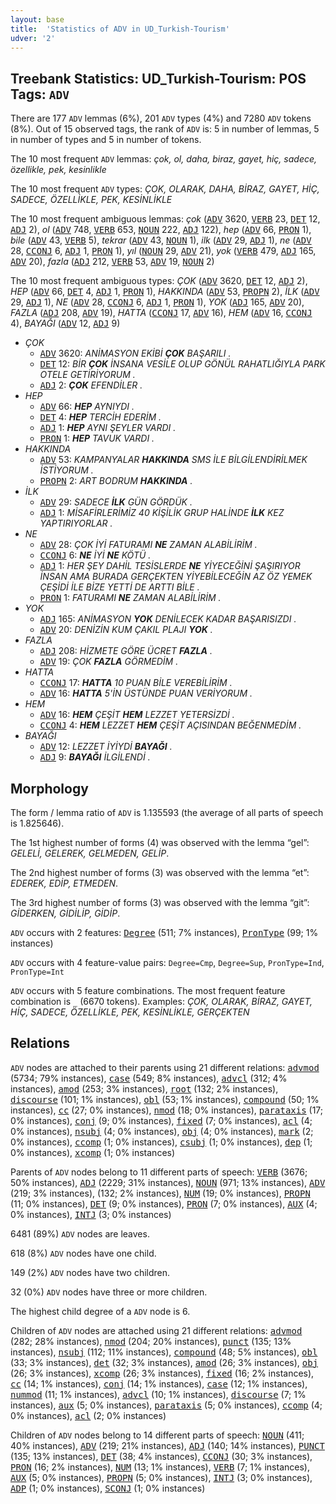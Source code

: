 ```yaml
---
layout: base
title:  'Statistics of ADV in UD_Turkish-Tourism'
udver: '2'
---
```


## Treebank Statistics: UD_Turkish-Tourism: POS Tags: `ADV`

There are 177 `ADV` lemmas (6%), 201 `ADV` types (4%) and 7280 `ADV` tokens (8%).
Out of 15 observed tags, the rank of `ADV` is: 5 in number of lemmas, 5 in number of types and 5 in number of tokens.

The 10 most frequent `ADV` lemmas: <em>çok, ol, daha, biraz, gayet, hiç, sadece, özellikle, pek, kesinlikle</em>

The 10 most frequent `ADV` types:  <em>ÇOK, OLARAK, DAHA, BİRAZ, GAYET, HİÇ, SADECE, ÖZELLİKLE, PEK, KESİNLİKLE</em>

The 10 most frequent ambiguous lemmas: <em>çok</em> (<tt><a href="tr_tourism-pos-ADV.html">ADV</a></tt> 3620, <tt><a href="tr_tourism-pos-VERB.html">VERB</a></tt> 23, <tt><a href="tr_tourism-pos-DET.html">DET</a></tt> 12, <tt><a href="tr_tourism-pos-ADJ.html">ADJ</a></tt> 2), <em>ol</em> (<tt><a href="tr_tourism-pos-ADV.html">ADV</a></tt> 748, <tt><a href="tr_tourism-pos-VERB.html">VERB</a></tt> 653, <tt><a href="tr_tourism-pos-NOUN.html">NOUN</a></tt> 222, <tt><a href="tr_tourism-pos-ADJ.html">ADJ</a></tt> 122), <em>hep</em> (<tt><a href="tr_tourism-pos-ADV.html">ADV</a></tt> 66, <tt><a href="tr_tourism-pos-PRON.html">PRON</a></tt> 1), <em>bile</em> (<tt><a href="tr_tourism-pos-ADV.html">ADV</a></tt> 43, <tt><a href="tr_tourism-pos-VERB.html">VERB</a></tt> 5), <em>tekrar</em> (<tt><a href="tr_tourism-pos-ADV.html">ADV</a></tt> 43, <tt><a href="tr_tourism-pos-NOUN.html">NOUN</a></tt> 1), <em>ilk</em> (<tt><a href="tr_tourism-pos-ADV.html">ADV</a></tt> 29, <tt><a href="tr_tourism-pos-ADJ.html">ADJ</a></tt> 1), <em>ne</em> (<tt><a href="tr_tourism-pos-ADV.html">ADV</a></tt> 28, <tt><a href="tr_tourism-pos-CCONJ.html">CCONJ</a></tt> 6, <tt><a href="tr_tourism-pos-ADJ.html">ADJ</a></tt> 1, <tt><a href="tr_tourism-pos-PRON.html">PRON</a></tt> 1), <em>yıl</em> (<tt><a href="tr_tourism-pos-NOUN.html">NOUN</a></tt> 29, <tt><a href="tr_tourism-pos-ADV.html">ADV</a></tt> 21), <em>yok</em> (<tt><a href="tr_tourism-pos-VERB.html">VERB</a></tt> 479, <tt><a href="tr_tourism-pos-ADJ.html">ADJ</a></tt> 165, <tt><a href="tr_tourism-pos-ADV.html">ADV</a></tt> 20), <em>fazla</em> (<tt><a href="tr_tourism-pos-ADJ.html">ADJ</a></tt> 212, <tt><a href="tr_tourism-pos-VERB.html">VERB</a></tt> 53, <tt><a href="tr_tourism-pos-ADV.html">ADV</a></tt> 19, <tt><a href="tr_tourism-pos-NOUN.html">NOUN</a></tt> 2)

The 10 most frequent ambiguous types:  <em>ÇOK</em> (<tt><a href="tr_tourism-pos-ADV.html">ADV</a></tt> 3620, <tt><a href="tr_tourism-pos-DET.html">DET</a></tt> 12, <tt><a href="tr_tourism-pos-ADJ.html">ADJ</a></tt> 2), <em>HEP</em> (<tt><a href="tr_tourism-pos-ADV.html">ADV</a></tt> 66, <tt><a href="tr_tourism-pos-DET.html">DET</a></tt> 4, <tt><a href="tr_tourism-pos-ADJ.html">ADJ</a></tt> 1, <tt><a href="tr_tourism-pos-PRON.html">PRON</a></tt> 1), <em>HAKKINDA</em> (<tt><a href="tr_tourism-pos-ADV.html">ADV</a></tt> 53, <tt><a href="tr_tourism-pos-PROPN.html">PROPN</a></tt> 2), <em>İLK</em> (<tt><a href="tr_tourism-pos-ADV.html">ADV</a></tt> 29, <tt><a href="tr_tourism-pos-ADJ.html">ADJ</a></tt> 1), <em>NE</em> (<tt><a href="tr_tourism-pos-ADV.html">ADV</a></tt> 28, <tt><a href="tr_tourism-pos-CCONJ.html">CCONJ</a></tt> 6, <tt><a href="tr_tourism-pos-ADJ.html">ADJ</a></tt> 1, <tt><a href="tr_tourism-pos-PRON.html">PRON</a></tt> 1), <em>YOK</em> (<tt><a href="tr_tourism-pos-ADJ.html">ADJ</a></tt> 165, <tt><a href="tr_tourism-pos-ADV.html">ADV</a></tt> 20), <em>FAZLA</em> (<tt><a href="tr_tourism-pos-ADJ.html">ADJ</a></tt> 208, <tt><a href="tr_tourism-pos-ADV.html">ADV</a></tt> 19), <em>HATTA</em> (<tt><a href="tr_tourism-pos-CCONJ.html">CCONJ</a></tt> 17, <tt><a href="tr_tourism-pos-ADV.html">ADV</a></tt> 16), <em>HEM</em> (<tt><a href="tr_tourism-pos-ADV.html">ADV</a></tt> 16, <tt><a href="tr_tourism-pos-CCONJ.html">CCONJ</a></tt> 4), <em>BAYAĞI</em> (<tt><a href="tr_tourism-pos-ADV.html">ADV</a></tt> 12, <tt><a href="tr_tourism-pos-ADJ.html">ADJ</a></tt> 9)


* <em>ÇOK</em>
  * <tt><a href="tr_tourism-pos-ADV.html">ADV</a></tt> 3620: <em>ANİMASYON EKİBİ <b>ÇOK</b> BAŞARILI .</em>
  * <tt><a href="tr_tourism-pos-DET.html">DET</a></tt> 12: <em>BİR <b>ÇOK</b> İNSANA VESİLE OLUP GÖNÜL RAHATLIĞIYLA PARK OTELE GETİRİYORUM .</em>
  * <tt><a href="tr_tourism-pos-ADJ.html">ADJ</a></tt> 2: <em><b>ÇOK</b> EFENDİLER .</em>
* <em>HEP</em>
  * <tt><a href="tr_tourism-pos-ADV.html">ADV</a></tt> 66: <em><b>HEP</b> AYNIYDI .</em>
  * <tt><a href="tr_tourism-pos-DET.html">DET</a></tt> 4: <em><b>HEP</b> TERCİH EDERİM .</em>
  * <tt><a href="tr_tourism-pos-ADJ.html">ADJ</a></tt> 1: <em><b>HEP</b> AYNI ŞEYLER VARDI .</em>
  * <tt><a href="tr_tourism-pos-PRON.html">PRON</a></tt> 1: <em><b>HEP</b> TAVUK VARDI .</em>
* <em>HAKKINDA</em>
  * <tt><a href="tr_tourism-pos-ADV.html">ADV</a></tt> 53: <em>KAMPANYALAR <b>HAKKINDA</b> SMS İLE BİLGİLENDİRİLMEK İSTİYORUM .</em>
  * <tt><a href="tr_tourism-pos-PROPN.html">PROPN</a></tt> 2: <em>ART BODRUM <b>HAKKINDA</b> .</em>
* <em>İLK</em>
  * <tt><a href="tr_tourism-pos-ADV.html">ADV</a></tt> 29: <em>SADECE <b>İLK</b> GÜN GÖRDÜK .</em>
  * <tt><a href="tr_tourism-pos-ADJ.html">ADJ</a></tt> 1: <em>MİSAFİRLERİMİZ 40 KİŞİLİK GRUP HALİNDE <b>İLK</b> KEZ YAPTIRIYORLAR .</em>
* <em>NE</em>
  * <tt><a href="tr_tourism-pos-ADV.html">ADV</a></tt> 28: <em>ÇOK İYİ FATURAMI <b>NE</b> ZAMAN ALABİLİRİM .</em>
  * <tt><a href="tr_tourism-pos-CCONJ.html">CCONJ</a></tt> 6: <em><b>NE</b> İYİ <b>NE</b> KÖTÜ .</em>
  * <tt><a href="tr_tourism-pos-ADJ.html">ADJ</a></tt> 1: <em>HER ŞEY DAHİL TESİSLERDE <b>NE</b> YİYECEĞİNİ ŞAŞIRIYOR İNSAN AMA BURADA GERÇEKTEN YİYEBİLECEĞİN AZ ÖZ YEMEK ÇEŞİDİ İLE BİZE YETTİ DE ARTTI BİLE .</em>
  * <tt><a href="tr_tourism-pos-PRON.html">PRON</a></tt> 1: <em>FATURAMI <b>NE</b> ZAMAN ALABİLİRİM .</em>
* <em>YOK</em>
  * <tt><a href="tr_tourism-pos-ADJ.html">ADJ</a></tt> 165: <em>ANİMASYON <b>YOK</b> DENİLECEK KADAR BAŞARISIZDI .</em>
  * <tt><a href="tr_tourism-pos-ADV.html">ADV</a></tt> 20: <em>DENİZİN KUM ÇAKIL PLAJI <b>YOK</b> .</em>
* <em>FAZLA</em>
  * <tt><a href="tr_tourism-pos-ADJ.html">ADJ</a></tt> 208: <em>HİZMETE GÖRE ÜCRET <b>FAZLA</b> .</em>
  * <tt><a href="tr_tourism-pos-ADV.html">ADV</a></tt> 19: <em>ÇOK <b>FAZLA</b> GÖRMEDİM .</em>
* <em>HATTA</em>
  * <tt><a href="tr_tourism-pos-CCONJ.html">CCONJ</a></tt> 17: <em><b>HATTA</b> 10 PUAN BİLE VEREBİLİRİM .</em>
  * <tt><a href="tr_tourism-pos-ADV.html">ADV</a></tt> 16: <em><b>HATTA</b> 5'İN ÜSTÜNDE PUAN VERİYORUM .</em>
* <em>HEM</em>
  * <tt><a href="tr_tourism-pos-ADV.html">ADV</a></tt> 16: <em><b>HEM</b> ÇEŞİT <b>HEM</b> LEZZET YETERSİZDİ .</em>
  * <tt><a href="tr_tourism-pos-CCONJ.html">CCONJ</a></tt> 4: <em><b>HEM</b> LEZZET <b>HEM</b> ÇEŞİT AÇISINDAN BEĞENMEDİM .</em>
* <em>BAYAĞI</em>
  * <tt><a href="tr_tourism-pos-ADV.html">ADV</a></tt> 12: <em>LEZZET İYİYDİ <b>BAYAĞI</b> .</em>
  * <tt><a href="tr_tourism-pos-ADJ.html">ADJ</a></tt> 9: <em><b>BAYAĞI</b> İLGİLENDİ .</em>

## Morphology

The form / lemma ratio of `ADV` is 1.135593 (the average of all parts of speech is 1.825646).

The 1st highest number of forms (4) was observed with the lemma “gel”: <em>GELELİ, GELEREK, GELMEDEN, GELİP</em>.

The 2nd highest number of forms (3) was observed with the lemma “et”: <em>EDEREK, EDİP, ETMEDEN</em>.

The 3rd highest number of forms (3) was observed with the lemma “git”: <em>GİDERKEN, GİDİLİP, GİDİP</em>.

`ADV` occurs with 2 features: <tt><a href="tr_tourism-feat-Degree.html">Degree</a></tt> (511; 7% instances), <tt><a href="tr_tourism-feat-PronType.html">PronType</a></tt> (99; 1% instances)

`ADV` occurs with 4 feature-value pairs: `Degree=Cmp`, `Degree=Sup`, `PronType=Ind`, `PronType=Int`

`ADV` occurs with 5 feature combinations.
The most frequent feature combination is `_` (6670 tokens).
Examples: <em>ÇOK, OLARAK, BİRAZ, GAYET, HİÇ, SADECE, ÖZELLİKLE, PEK, KESİNLİKLE, GERÇEKTEN</em>


## Relations

`ADV` nodes are attached to their parents using 21 different relations: <tt><a href="tr_tourism-dep-advmod.html">advmod</a></tt> (5734; 79% instances), <tt><a href="tr_tourism-dep-case.html">case</a></tt> (549; 8% instances), <tt><a href="tr_tourism-dep-advcl.html">advcl</a></tt> (312; 4% instances), <tt><a href="tr_tourism-dep-amod.html">amod</a></tt> (253; 3% instances), <tt><a href="tr_tourism-dep-root.html">root</a></tt> (132; 2% instances), <tt><a href="tr_tourism-dep-discourse.html">discourse</a></tt> (101; 1% instances), <tt><a href="tr_tourism-dep-obl.html">obl</a></tt> (53; 1% instances), <tt><a href="tr_tourism-dep-compound.html">compound</a></tt> (50; 1% instances), <tt><a href="tr_tourism-dep-cc.html">cc</a></tt> (27; 0% instances), <tt><a href="tr_tourism-dep-nmod.html">nmod</a></tt> (18; 0% instances), <tt><a href="tr_tourism-dep-parataxis.html">parataxis</a></tt> (17; 0% instances), <tt><a href="tr_tourism-dep-conj.html">conj</a></tt> (9; 0% instances), <tt><a href="tr_tourism-dep-fixed.html">fixed</a></tt> (7; 0% instances), <tt><a href="tr_tourism-dep-acl.html">acl</a></tt> (4; 0% instances), <tt><a href="tr_tourism-dep-nsubj.html">nsubj</a></tt> (4; 0% instances), <tt><a href="tr_tourism-dep-obj.html">obj</a></tt> (4; 0% instances), <tt><a href="tr_tourism-dep-mark.html">mark</a></tt> (2; 0% instances), <tt><a href="tr_tourism-dep-ccomp.html">ccomp</a></tt> (1; 0% instances), <tt><a href="tr_tourism-dep-csubj.html">csubj</a></tt> (1; 0% instances), <tt><a href="tr_tourism-dep-dep.html">dep</a></tt> (1; 0% instances), <tt><a href="tr_tourism-dep-xcomp.html">xcomp</a></tt> (1; 0% instances)

Parents of `ADV` nodes belong to 11 different parts of speech: <tt><a href="tr_tourism-pos-VERB.html">VERB</a></tt> (3676; 50% instances), <tt><a href="tr_tourism-pos-ADJ.html">ADJ</a></tt> (2229; 31% instances), <tt><a href="tr_tourism-pos-NOUN.html">NOUN</a></tt> (971; 13% instances), <tt><a href="tr_tourism-pos-ADV.html">ADV</a></tt> (219; 3% instances),  (132; 2% instances), <tt><a href="tr_tourism-pos-NUM.html">NUM</a></tt> (19; 0% instances), <tt><a href="tr_tourism-pos-PROPN.html">PROPN</a></tt> (11; 0% instances), <tt><a href="tr_tourism-pos-DET.html">DET</a></tt> (9; 0% instances), <tt><a href="tr_tourism-pos-PRON.html">PRON</a></tt> (7; 0% instances), <tt><a href="tr_tourism-pos-AUX.html">AUX</a></tt> (4; 0% instances), <tt><a href="tr_tourism-pos-INTJ.html">INTJ</a></tt> (3; 0% instances)

6481 (89%) `ADV` nodes are leaves.

618 (8%) `ADV` nodes have one child.

149 (2%) `ADV` nodes have two children.

32 (0%) `ADV` nodes have three or more children.

The highest child degree of a `ADV` node is 6.

Children of `ADV` nodes are attached using 21 different relations: <tt><a href="tr_tourism-dep-advmod.html">advmod</a></tt> (282; 28% instances), <tt><a href="tr_tourism-dep-nmod.html">nmod</a></tt> (204; 20% instances), <tt><a href="tr_tourism-dep-punct.html">punct</a></tt> (135; 13% instances), <tt><a href="tr_tourism-dep-nsubj.html">nsubj</a></tt> (112; 11% instances), <tt><a href="tr_tourism-dep-compound.html">compound</a></tt> (48; 5% instances), <tt><a href="tr_tourism-dep-obl.html">obl</a></tt> (33; 3% instances), <tt><a href="tr_tourism-dep-det.html">det</a></tt> (32; 3% instances), <tt><a href="tr_tourism-dep-amod.html">amod</a></tt> (26; 3% instances), <tt><a href="tr_tourism-dep-obj.html">obj</a></tt> (26; 3% instances), <tt><a href="tr_tourism-dep-xcomp.html">xcomp</a></tt> (26; 3% instances), <tt><a href="tr_tourism-dep-fixed.html">fixed</a></tt> (16; 2% instances), <tt><a href="tr_tourism-dep-cc.html">cc</a></tt> (14; 1% instances), <tt><a href="tr_tourism-dep-conj.html">conj</a></tt> (14; 1% instances), <tt><a href="tr_tourism-dep-case.html">case</a></tt> (12; 1% instances), <tt><a href="tr_tourism-dep-nummod.html">nummod</a></tt> (11; 1% instances), <tt><a href="tr_tourism-dep-advcl.html">advcl</a></tt> (10; 1% instances), <tt><a href="tr_tourism-dep-discourse.html">discourse</a></tt> (7; 1% instances), <tt><a href="tr_tourism-dep-aux.html">aux</a></tt> (5; 0% instances), <tt><a href="tr_tourism-dep-parataxis.html">parataxis</a></tt> (5; 0% instances), <tt><a href="tr_tourism-dep-ccomp.html">ccomp</a></tt> (4; 0% instances), <tt><a href="tr_tourism-dep-acl.html">acl</a></tt> (2; 0% instances)

Children of `ADV` nodes belong to 14 different parts of speech: <tt><a href="tr_tourism-pos-NOUN.html">NOUN</a></tt> (411; 40% instances), <tt><a href="tr_tourism-pos-ADV.html">ADV</a></tt> (219; 21% instances), <tt><a href="tr_tourism-pos-ADJ.html">ADJ</a></tt> (140; 14% instances), <tt><a href="tr_tourism-pos-PUNCT.html">PUNCT</a></tt> (135; 13% instances), <tt><a href="tr_tourism-pos-DET.html">DET</a></tt> (38; 4% instances), <tt><a href="tr_tourism-pos-CCONJ.html">CCONJ</a></tt> (30; 3% instances), <tt><a href="tr_tourism-pos-PRON.html">PRON</a></tt> (16; 2% instances), <tt><a href="tr_tourism-pos-NUM.html">NUM</a></tt> (13; 1% instances), <tt><a href="tr_tourism-pos-VERB.html">VERB</a></tt> (7; 1% instances), <tt><a href="tr_tourism-pos-AUX.html">AUX</a></tt> (5; 0% instances), <tt><a href="tr_tourism-pos-PROPN.html">PROPN</a></tt> (5; 0% instances), <tt><a href="tr_tourism-pos-INTJ.html">INTJ</a></tt> (3; 0% instances), <tt><a href="tr_tourism-pos-ADP.html">ADP</a></tt> (1; 0% instances), <tt><a href="tr_tourism-pos-SCONJ.html">SCONJ</a></tt> (1; 0% instances)

